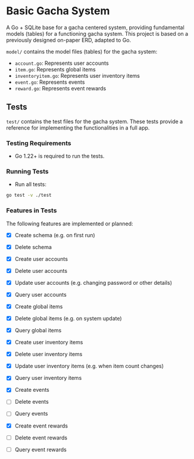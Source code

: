 **Basic Gacha System**
==========================

A Go + SQLite base for a gacha centered system, providing fundamental models (tables) for a functioning gacha system. This project is based on a previously designed on-paper ERD, adapted to Go.

`model/` contains the model files (tables) for the gacha system:

* `account.go`: Represents user accounts
* `item.go`: Represents global items
* `inventoryitem.go`: Represents user inventory items
* `event.go`: Represents events
* `reward.go`: Represents event rewards

**Tests**
--------

`test/` contains the test files for the gacha system. These tests provide a reference for implementing the functionalities in a full app.

### Testing Requirements

* Go 1.22+ is required to run the tests.

### Running Tests

* Run all tests:
```bash
go test -v ./test
```

### Features in Tests

The following features are implemented or planned:

- [x] Create schema (e.g. on first run)
- [x] Delete schema

- [x] Create user accounts
- [x] Delete user accounts
- [x] Update user accounts (e.g. changing password or other details)
- [x] Query user accounts

- [x] Create global items
- [x] Delete global items (e.g. on system update)
- [x] Query global items

- [x] Create user inventory items
- [x] Delete user inventory items
- [x] Update user inventory items (e.g. when item count changes)
- [x] Query user inventory items

- [x] Create events
- [ ] Delete events
- [ ] Query events

- [x] Create event rewards
- [ ] Delete event rewards
- [ ] Query event rewards
